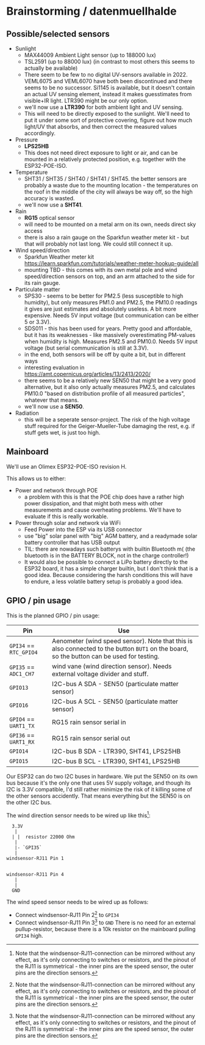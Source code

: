 
# Brainstorming / datenmuellhalde

## Possible/selected sensors

- Sunlight
  + MAX44009 Ambient Light sensor (up to 188000 lux)
  + TSL2591 (up to 88000 lux) (in contrast to most others this seems to actually be available)
  + There seem to be few to no digital UV-sensors available in 2022. VEML6075 and VEML6070 have both been discontinued and there seems to be no successor. Si1145 is available, but it doesn't contain an actual UV sensing element, instead it makes guesstimates from visible+IR light. LTR390 might be our only option.
  + we'll now use a **LTR390** for both ambient light and UV sensing.
  + This will need to be directly exposed to the sunlight. We'll need to put it under some sort of protective covering, figure out how much light/UV that absorbs, and then correct the measured values accordingly.
- Pressure
  + **LPS25HB**
  + This does not need direct exposure to light or air, and can be mounted in a relatively protected position, e.g. together with the ESP32-POE-ISO.
- Temperature
  + SHT31 / SHT35 / SHT40 / SHT41 / SHT45. the better sensors are probably a waste due to the mounting location - the temperatures on the roof in the middle of the city will always be way off, so the high accuracy is wasted.
  + we'll now use a **SHT41**.
- Rain
  + **RG15** optical sensor
  + will need to be mounted on a metal arm on its own, needs direct sky access
  + there is also a rain gauge on the Sparkfun weather meter kit - but that will probably not last long. We could still connect it up.
- Wind speed/direction
  + Sparkfun Weather meter kit https://learn.sparkfun.com/tutorials/weather-meter-hookup-guide/all
  + mounting TBD - this comes with its own metal pole and wind speed/direction sensors on top, and an arm attached to the side for its rain gauge.
- Particulate matter
  + SPS30 - seems to be better for PM2.5 (less susceptible to high humidity), but only measures PM1.0 and PM2.5, the PM10.0 readings it gives are just estimates and absolutely useless. A bit more expensive. Needs 5V input voltage (but communication can be either 5 or 3.3V).
  + SDS011 - this has been used for years. Pretty good and affordable, but it has its weaknesses - like massively overestimating PM-values when humidity is high. Measures PM2.5 and PM10.0. Needs 5V input voltage (but serial communication is still at 3.3V).
  + in the end, both sensors will be off by quite a bit, but in different ways
  + interesting evaluation in https://amt.copernicus.org/articles/13/2413/2020/
  + there seems to be a relatively new SEN50 that might be a very good alternative, but it also only actually measures PM2.5, and calculates PM10.0 "based on distribution profile of all measured particles", whatever that means.
  + we'll now use a **SEN50**.
- Radiation
  + this will be a seperate sensor-project. The risk of the high voltage stuff required for the Geiger-Mueller-Tube damaging the rest, e.g. if stuff gets wet, is just too high.

## Mainboard

We'll use an Olimex ESP32-POE-ISO revision H.

This allows us to either:
- Power and network through POE
  + a problem with this is that the POE chip does have a rather high power dissipation, and that might both mess with other measurements and cause overheating problems. We'll have to evaluate if this is really workable.
- Power through solar and network via WiFi
  + Feed Power into the ESP via its USB connector
  + use "big" solar panel with "big" AGM battery, and a readymade solar battery controller that has USB output
  + TIL: there are nowadays such batterys with builtin Bluetooth m(  (the bluetooth is in the BATTERY BLOCK, not in the charge controller!)
  + It would also be possible to connect a LiPo battery directly to the ESP32 board, it has a simple charger builtin, but I don't think that is a good idea. Because considering the harsh conditions this will have to endure, a less volatile battery setup is probably a good idea.

## GPIO / pin usage

This is the planned GPIO / pin usage:

| Pin  | Use |
| ---  | --- |
| `GPI34` == `RTC_GPIO4` | Aenometer (wind speed sensor). Note that this is also connected to the button `BUT1` on the board, so the button can be used for testing. |
| `GPI35` == `ADC1_CH7` | wind vane (wind direction sensor). Needs external voltage divider and stuff. |
| `GPIO13` | I2C-bus A SDA - SEN50 (particulate matter sensor) |
| `GPIO16` | I2C-bus A SCL - SEN50 (particulate matter sensor) |
| `GPIO4` == `UART1_TX` | RG15 rain sensor serial in |
| `GPI36` == `UART1_RX` | RG15 rain sensor serial out |
| `GPIO14` | I2C-bus B SDA - LTR390, SHT41, LPS25HB |
| `GPIO15` | I2C-bus B SCL - LTR390, SHT41, LPS25HB |

Our ESP32 can do two I2C buses in hardware. We put the SEN50 on its own bus because it's the only one that uses 5V supply voltage, and though its I2C is 3.3V compatible, I'd still rather minimize the risk of it killing some of the other sensors accidently. That means everything but the SEN50 is on the other I2C bus.

The wind direction sensor needs to be wired up like this[^1]:
```
  3.3V
   |
  | |  resistor 22000 Ohm
   |
   |- `GPI35`
   |
windsensor-RJ11 Pin 1


windsensor-RJ11 Pin 4
   |
   |
  GND
```

The wind speed sensor needs to be wired up as follows:
- Connect windsensor-RJ11 Pin 2[^1] to `GPI34`
- Connect windsensor-RJ11 Pin 3[^1] to `GND`
There is no need for an external pullup-resistor, because there is a
10k resistor on the mainboard pulling `GPI34` high.

[^1]: Note that the windsensor-RJ11-connection can be mirrored without
      any effect, as it's only connecting to switches or resistors, and
      the pinout of the RJ11 is symmetrical - the inner pins are the
      speed sensor, the outer pins are the direction sensors.

